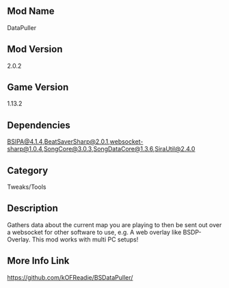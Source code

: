 ## Mod Name
DataPuller

## Mod Version
2.0.2

## Game Version
1.13.2

## Dependencies
BSIPA@4.1.4,BeatSaverSharp@2.0.1,websocket-sharp@1.0.4,SongCore@3.0.3,SongDataCore@1.3.6,SiraUtil@2.4.0

## Category
Tweaks/Tools

## Description
Gathers data about the current map you are playing to then be sent out over a websocket for other software to use, e.g. A web overlay like BSDP-Overlay. This mod works with multi PC setups!

## More Info Link
https://github.com/kOFReadie/BSDataPuller/